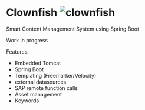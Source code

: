 # Clownfish ![clownfish](https://github.com/rawdog71/Clownfish/blob/master/clownfish/src/main/webapp/WEB-INF/images/clownfish-48.png)
Smart Content Management System using Spring Boot

Work in progress

Features:
- Embedded Tomcat
- Spring Boot
- Templating (Freemarker/Velocity)
- external datasources
- SAP remote function calls
- Asset management
- Keywords
